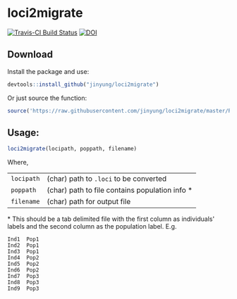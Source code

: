 # loci2migrate

[![Travis-CI Build Status](https://travis-ci.org/jinyung/loci2migrate.svg?branch=master)](https://travis-ci.org/jinyung/loci2migrate)
[![DOI](https://zenodo.org/badge/173910292.svg)](https://zenodo.org/badge/latestdoi/173910292)

## Download
Install the package and use:
```R
devtools::install_github("jinyung/loci2migrate")
```

Or just source the function:
```R
source('https://raw.githubusercontent.com/jinyung/loci2migrate/master/R/loci2migrate.R')
```

## Usage:

```R
loci2migrate(locipath, poppath, filename)
```

Where,

|  |  |
| ----------- | ----------------------------------------------- |
| `locipath`  | (char) path to `.loci` to be converted          |
| `poppath`   | (char) path to file contains population info \* |
| `filename`  | (char) path for output file                     |

\* This should be a tab delimited file with the first column as individuals' 
labels and the second column as the population label. E.g.

```
Ind1  Pop1
Ind2  Pop1
Ind3  Pop1
Ind4  Pop2
Ind5  Pop2
Ind6  Pop2
Ind7  Pop3
Ind8  Pop3
Ind9  Pop3
```
 
